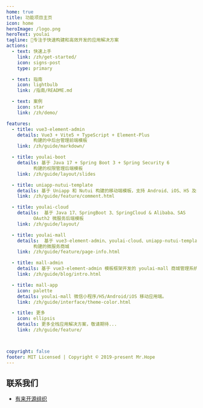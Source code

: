 ```yaml
---
home: true
title: 功能项目主页
icon: home
heroImage: /logo.png
heroText: youlai
tagline: 🚀专注于快速构建和高效开发的应用解决方案
actions:
  - text: 快速上手
    link: /zh/get-started/
    icon: signs-post
    type: primary

  - text: 指南
    icon: lightbulb
    link: /指南/README.md

  - text: 案例
    icon: star
    link: /zh/demo/

features:
  - title: vue3-element-admin
    details: Vue3 + Vite5 + TypeScript + Element-Plus
          构建的中后台管理前端模板
    link: /zh/guide/markdown/

  - title: youlai-boot
    details: 基于 Java 17 + Spring Boot 3 + Spring Security 6
          构建的权限管理后端模板
    link: /zh/guide/layout/slides

  - title: uniapp-nutui-template
    details: 基于 Uniapp 和 Nutui 构建的移动端模板，支持 Android、iOS、H5 及各类小程序
    link: /zh/guide/feature/comment.html

  - title: youlai-cloud
    details:  基于 Java 17、SpringBoot 3、SpringCloud & Alibaba、SAS
          OAuth2 微服务后端模板
    link: /zh/guide/layout/

  - title: youlai-mall
    details:  基于 vue3-element-admin、youlai-cloud、uniapp-nutui-template
          构建的微服务商城
    link: /zh/guide/feature/page-info.html

  - title: mall-admin
    details: 基于 vue3-element-admin 模板框架开发的 youlai-mall 商城管理系统
    link: /zh/guide/blog/intro.html

  - title: mall-app
    icon: palette
    details: youlai-mall 微信小程序/H5/Android/iOS 移动应用端。
    link: /zh/guide/interface/theme-color.html

  - title: 更多
    icon: ellipsis
    details: 更多全栈应用解决方案，敬请期待...
    link: /zh/guide/feature/



copyright: false
footer: MIT Licensed | Copyright © 2019-present Mr.Hope
---
```


## 联系我们
- [有来开源组织](https://gitee.com/youlaiorg)

<!-- markdownlint-disable -->
